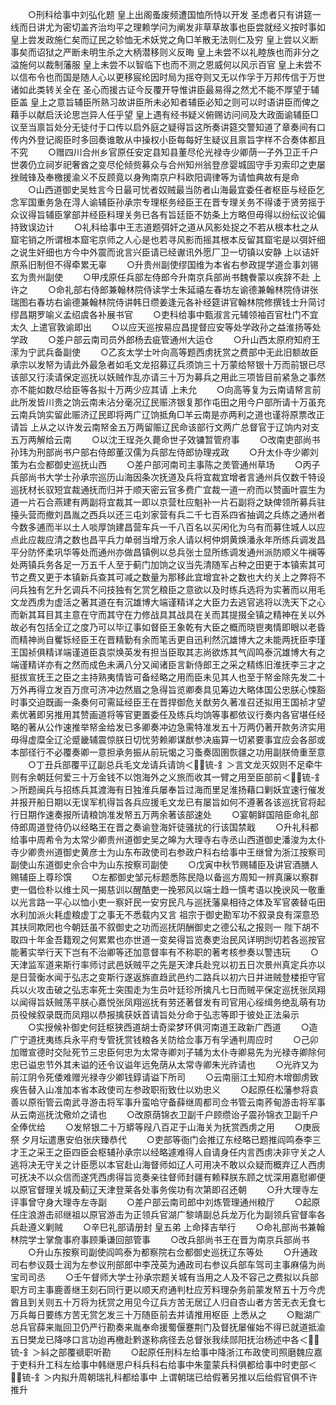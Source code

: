 <!-- { "loadSidebar": true } -->
　　○刑科给事中刘弘化题  皇上出阁蚤废频遭国恤所恃以开发  圣虑者只有讲筵一线而日讲尤为密切盖齐治均平之理赖学问为阐发非草草故事也臣尝就经义按时事如  皇上尝发政施仁矣而辽民之轸恤无术妖党之角□羊散无法则仁及穷  皇上尝以义断事矣而诏狱之严断未明生杀之大柄潜移则义反晦  皇上未尝不以礼睦族也而非分之溢施何以裁制藩服  皇上未尝不以智临下也而不测之恩威何以风示百官  皇上未尝不以信布令也而国是随人心以更移宸纶因时局为摇夺则又无以作孚于万邦传信于万世诸如此类转关全在  圣心而援古证今反覆开导惟讲臣最易得之然尤不能不厚望于辅臣盖  皇上之意旨辅臣所熟习故讲臣所未必知者辅臣必知之则可以时语讲臣而俾之藉手以献启沃论思岂异人任乎望  皇上遇有经书疑义俯赐访问间及大政面谕辅臣□议至当禀旨处分无徒付于口传以启外庭之疑得旨这所奏讲筵交警知道了章奏间有口传内外登记阁臣时多回奏谁敢从中操权小臣每每好生疑议且禀旨字样不合奏体都且不究
　　○赠四川合州乡官原任安定县知县董尽伦光禄寺少卿荫一子外卫正千户世袭仍立祠岁祀奢酋之变尽伦倾赀募众与合州知州翁登彦婴城固守手刃索印之吏屡挫贼锋及奉檄援渝义不反顾竟以身殉南京户科欧阳调律等为请恤典故有是命
　　○山西道御史吴甡言今日最可忧者奴贼最当防者山海最宜委任者枢臣与经臣乞念军国重务急在淂人谕辅臣孙承宗专理枢务经臣王在晋专理关务不得诿于贤劳摇于众议得旨辅臣掌部并经臣料理关务已各有旨廷臣不妨条上方略但毋得以纷纭议论偏持致误边计
　　○礼科给事中王志道题弭奸之道从风影处捉之不若从根本杜之从窟宅销之所谓根本窟宅京师之人心是也若寻风影而摇其根本反留其窟宅是以弭奸细之说生奸细也方今中外震而讹言兴臣请已经谳讯外愿厂卫一切镇以安静  上以诘奸原系旧制但不得牵累无辜
　　○升贵州副使缪国维为本省右参政提学道佥事刘锡玄为贵州副使
　　○甲戌原任兵部左侍郎今升南京兵部尚书魏餋蒙以疾辞不赴  上许之
　　○命礼部右侍郎兼翰林院侍读学士朱延禧左春坊左谕德兼翰林院侍讲张瑞图右春坊右谕德兼翰林院侍讲韩日缵姜逢元各补经筵讲官翰林院修撰钱士升简讨缪昌期罗喻义孟绍虞各补展书官
　　○吏科给事中甄淑言元辅领袖百官杜门不宜太久  上遣官敦谕即出
　　○以应天巡按易应昌提督应安等处学政孙之益淮扬等处学政
　　○差户部云南司员外郎杨去疵管通州大运仓
　　○升山西太原府知府王潆为宁武兵备副使
　　○乙亥太学士叶向高等题西虏抚赏之费部中无此旧额故臣承宗以发帑为请此外最急者如毛文龙招募辽兵须饷三十万蒙给帑银十万而前银已尽该部又行渎请保定巡抚以妖贼作乱亦请三十万为募兵之用此三项皆目前紧急之事然亦不能如数尽给臣等各拟十万两少应其请  上未允
　　○向高等复为云南请帑言前此所发皆川贵之饷云南未沾分毫况辽民赈济银复那作屯田之用今户部所请十万虽充云南兵饷实留此赈济辽民即将两广辽饷抵角□羊云南是亦两利之道也谨将原票改正请旨  上从之以许发云南帑金五万两留赈辽民命该部行文两广总督官于辽饷内对支五万两解给云南
　　○以沈王珵尧久薨命世子效镛暂管府事
　　○改南吏部尚书孙玮为刑部尚书户部右侍郎董汉儒为兵部左侍郎协理戎政
　　○升太仆寺少卿刘策为右佥都御史巡抚山西
　　○差户部河南司主事陈之羙管通州草场
　　○丙子兵部尚书大学士孙承宗巡历山海因条次抚道及兵将宜裁宜增者言通州兵仅数千特设巡抚材长驭短宜裁通抚而归并于顺天密云官多费广宜裁一道一府而以赞画叶震生为道一片石合燕建有两副将宜裁其一即以京营杜应魁补一片石副将之缺俾领所募兵驻擡头营而撤刘昌胤之西兵以还三屯刘家营有兵二千七百系四省抽调之兵练之通州者今数多逋而半以土人啖厚饷建昌营车兵一千八百名以买闲化为乌有而募住城人以应点此应裁应清之数也昌平兵力单弱当增万余人请以柯仲炯黄焕潘永年所练兵调发昌平分防怀柔巩华等处而通州亦做昌镇例以总兵张士显所练调发通州派防顺义牛襕等处两镇兵务各足一万五千人至于蓟门加饷之议当先清随军占种之田更于本镇索其可节之费又更于本镇新兵查其可减之数量为那移此宜增宜补之数也大约关上之弊将不问兵独有乞升乞调兵不问技独有乞赏乞粮臣之意欲以及时练兵选将为实著而以用毛文龙西虏为虚活之著其道在有沉雄博大端谨精详之大臣力去逃官逃将以洗天下之心而新其耳目其主意在守而其守在力修战具其战具在关而其提掇全镇之精神在关以外故必有包括全辽之度乃可以毕辽事如督臣王象乾有大臣之概而晓鬯夷情即眼以老昏而精神尚自矍铄经臣王在晋精勤有余而笔舌更自迅利然沉雄博大之未能两抚臣李瑾王国祯俱精详端谨道臣袁崇焕英发有担当臣取其志尚欲炼其气阎鸣泰沉雄博大有之端谨精详亦有之然而成色未满八分又闻诸臣言新侍郎王之采之精练旧淮抚李三才之挺拔宣抚王之臣之主持熟夷情皆可备经略之用而臣未见其人也至于帑金除先发二十万外再得立发百万庶可济冲边然眉之急得旨览卿奏具见筹边大略体国公忠朕心悚豁时事交迫既画一条奏何可需延经臣王在晋捍御危关猷劳久著准召还拟用王国祯才望素优著即另推用其赞画道将等官更置委任及练兵均饷等事都依议行奏内各官堪任经略的著从公作速推举帑金给发已多卿奏冲边急需特准发五十万两仍著开款务济实用毋得虚糜全辽沦蹙畿辅震惊朕日切忧劳赖卿谋猷参决庙算一切紧要事宜应会各部或本部径行不必覆奏卿一意担承务振从前玩愒之习蚤奏固圉恢疆之功用副朕倚重至意
　　○丁丑兵部覆平辽副总兵毛文龙请兵请饷＜锍-釒＞言文龙灭奴则不足牵牛则有余朝廷何爱三十万金钱不以饱海外之义旅而收其一臂之用至臣部前＜锍-釒＞所题闽兵与招练兵其渡海有日独淮兵屡奉旨过海而里足淮扬藉口剿妖宜速行催发并报开船日期以无误军机得旨各兵应援毛文龙已有屡旨如何不遵著各该巡抚官将起行日期作速奏报所请粮饷准发帑五万两余著该部速处
　　○宴朝鲜国陪臣命礼部侍郎周道登待仍以经略王在晋之奏谕登海奸徒骚扰的行该国禁戢
　　○升礼科都给事中周希令为太常少卿贵州道御史吴之皞为大理寺右寺丞山西道御史潘浚为太仆寺少卿贵州道御史黄彦士为山东布政使司右参政户科右给事中王继曾为浙江按察司副使山东道御史佘合中为山东按察司副使
　　○戊寅中秋节赐辅臣及讲官酒膳人赐辅臣上尊珍馔
　　○左都御史邹元标题悉陈民隐以备巡方周知一辨真廉以察群吏一倡俭朴以维士风一揭慈训以醒酷吏一挽邪风以端士趋一慎考语以挽谀风一敬重以光言路一平心以恤小吏一察奸民一安穷民凡与巡抚藩臬相待之体及军官袭替屯田水利加派火耗虚粮虚丁之事无不悉载内又言  祖宗于御史勘军功不叙录良有深意恐其扶同欺罔也今朝廷虽不叙御史之功而巡抚阴酬御史之德公私之报则一  陛下胡不取四十年金吾籍观之何累累也亦世道一变矣得旨览奏吏治民风详明剀切若各巡按官能著实举行天下岂有不治卿等还加意督率有不称职的著考核参奏以警违玩
　　○天津监军道来斯行率师讨武邑妖贼平之先是天津兵赴兖以初五日次景州真定兵亦以是日营衡水闻于弘志之变斯行遂返旆直趋武邑约二路兵以初六日并进贼登楼拒守官兵以火攻击破之弘志率死士突围走为生员叶廷珍所擒凡七日而贼平保定巡抚张凤翔以闻得旨妖贼荡平朕心嘉悦张凤翔巡抚有劳还著督发有司官用心绥缉务绝乱萌有功员役候叙录既而凤翔以恭报擒获妖首请旨处分命于弘志等即于彼处正法枭示
　　○实授候补御史何廷枢狭西道胡士奇梁梦环俱河南道王政新广西道
　　○造广宁道抚夷练兵永平府专管抚赏钱粮各关防给佥事万有孚通判周应时
　　○己卯加赠宣德时交阯死节三忠臣何忠为太常寺卿刘子辅为太仆寺卿易先为光禄寺卿除何忠已谥忠节外其未谥的还令议谥年远免荫从太常寺卿朱光祚请也
　　○光祚又为前江阴令死倭难赠光禄寺少卿钱錞请谥下所司
　　○云南丽江土知府木增御虏致疾告替入山准加本省本政使司左参政职衔致仕以劝忠义
　　○起原任松藩参将袁善以原衔管云南武寻游击将军事升蛮哈守备薛继周都司佥书管云南荞甸游击将军事从云南巡抚沈儆炌之请也
　　○改原荫锦衣卫副千户顾缵诒子震孙锦衣卫副千户全俸优给
　　○发帑银二十万蟒等叚八百疋于山海关为抚赏西虏之用
　　○庚辰祭  夕月坛遣惠安伯张庆臻恭代
　　○吏部等衙门会推辽东经略已题推阎鸣泰李三才王之采王之臣四臣会枢辅孙承宗以经略遽难得人自请身任内言西虏决非守关之人逃将决无守关之计臣愿以本官赴山海督师如辽人可用决不敢以众疑而概弃辽人西虏可抚决不以众信而遂凭西虏得旨览奏亲往督师封疆有赖释朕东顾之忧深用嘉慰卿便以原官督理关城及蓟辽天津登莱各处事务俟功有次第即召还朝
　　○升大理寺左评事曾守身大理寺左寺副
　　○差户部云南司郎中刘炼管理通州粮厅
　　○起原任庄浪游击祁继祖以原官游击为正领兵官湖广黎靖副总兵龙万化为副领兵官督率各兵赴遵义剿贼
　　○辛巳礼部请册封  皇五弟  上命择吉举行
　　○命礼部尚书兼翰林院学士掌詹事府事顾秉谦回部管事
　　○改兵部尚书王在晋为南京兵部尚书
　　○升山东按察司副使阎鸣泰为都察院右佥都御史巡抚辽东等处
　　○升通政司右参议聂士润为左参议刑部郎中李茂英为通政司右参议兵部车驾司主事麻僖为尚宝司司丞
　　○壬午督师大学士孙承宗题关城有当用之人及不容己之费拟以兵部职方司主事鹿善继王刻石同行更以顺天府通判杜应芳料理杂务前蒙发帑五十万今虎酋且到关则五十万将为抚赏之用见今辽兵方苦无居辽人归自杏山者方苦无衣无食七万兵每日要练方苦无赏乞发三十万随臣前去并请推用枢臣  上悉从之
　　○黜湖广总兵官薛来胤回卫仍严行勘奏来胤奉命援蜀偃蹇荆门及督抚屡催始不得已就道抵渝五日樊龙已降哆口言功迨再檄赴黔遂称病径去总督张我续郧阳抚治杨述中各＜锍-釒＞紏之部覆禠职听勘
　　○起原任刑科左给事中降浙江布政使司照磨魏应嘉于吏科升工科左给事中韩继思户科兵科右给事中朱童蒙兵科俱都给事中时吏部＜锍-釒＞内拟升周朝瑞礼科都给事中  上谓朝瑞已给假著另推以后给假官俱不许推升
